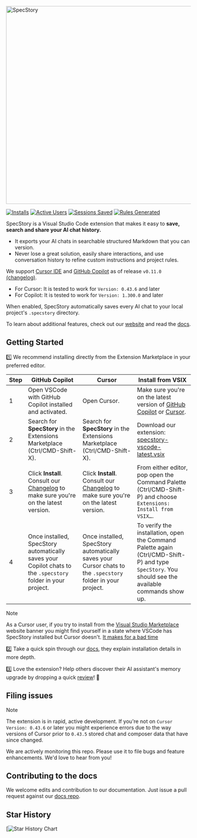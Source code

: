 <img width="540" alt="SpecStory" src="https://github.com/user-attachments/assets/0e6844db-aaa0-4b0d-99ce-911ba237acfe" />

[![Installs](https://img.shields.io/endpoint?url=https%3A%2F%2Fspecstory.com%2Fapi%2Fbadge%3Fstat%3Dinstalls&style=flat-square)](https://specstory.com/api/badge?stat=installs)
[![Active Users](https://img.shields.io/endpoint?url=https%3A%2F%2Fspecstory.com%2Fapi%2Fbadge%3Fstat%3DactiveUsers&style=flat-square)](https://specstory.com/api/badge?stat=activeUsers)
[![Sessions Saved](https://img.shields.io/endpoint?url=https%3A%2F%2Fspecstory.com%2Fapi%2Fbadge%3Fstat%3DsessionsSaved&style=flat-square)](https://specstory.com/api/badge?stat=sessionsSaved)
[![Rules Generated](https://img.shields.io/endpoint?url=https%3A%2F%2Fspecstory.com%2Fapi%2Fbadge%3Fstat%3DrulesGenerated&style=flat-square)](https://specstory.com/api/badge?stat=rulesGenerated)

SpecStory is a Visual Studio Code extension that makes it easy to **save, search and share your AI chat history.** 
- It exports your AI chats in searchable structured Markdown that you can version.
- Never lose a great solution, easily share interactions, and use conversation history to refine custom instructions and project rules.

We support [Cursor IDE](https://www.cursor.com/) and [GitHub Copilot](https://github.com/features/copilot) as of release `v0.11.0` [(changelog)](https://marketplace.visualstudio.com/items/SpecStory.specstory-vscode/changelog).

- For Cursor: It is tested to work for `Version: 0.43.6` and later
- For Copilot: It is tested to work for `Version: 1.300.0` and later

When enabled, SpecStory automatically saves every AI chat to your local project's `.specstory` directory.

To learn about additional features, check out our [website](https://specstory.com/) and read the [docs](https://docs.specstory.com/introduction).

## Getting Started

1️⃣ We recommend installing directly from the Extension Marketplace in your preferred editor.

| Step | GitHub Copilot | Cursor | Install from VSIX |
|------|---------------|--------|------------------|
| 1 | Open VSCode with GitHub Copilot installed and activated. | Open Cursor. | Make sure you're on the latest version of [GitHub Copilot](https://github.blog/changelog/label/copilot/) or [Cursor](https://www.cursor.com/changelog). |
| 2 | Search for **SpecStory** in the Extensions Marketplace (Ctrl/CMD-Shift-X). | Search for **SpecStory** in the Extensions Marketplace (Ctrl/CMD-Shift-X). | Download our extension: [specstory-vscode-latest.vsix](https://static.specstory.com/vscode-extension/releases/specstory-vscode-latest.vsix) |
| 3 | Click **Install**. Consult our [Changelog](https://marketplace.visualstudio.com/items/SpecStory.specstory-vscode/changelog) to make sure you're on the latest version. | Click **Install**. Consult our [Changelog](https://marketplace.visualstudio.com/items/SpecStory.specstory-vscode/changelog) to make sure you're on the latest version. | From either editor, pop open the Command Palette (Ctrl/CMD-Shift-P) and choose `Extensions: Install from VSIX…`. |
| 4 | Once installed, SpecStory automatically saves your Copilot chats to the `.specstory` folder in your project. | Once installed, SpecStory automatically saves your Cursor chats to the `.specstory` folder in your project. | To verify the installation, open the Command Palette again (Ctrl/CMD-Shift-P) and type `SpecStory`. You should see the available commands show up. |

> [!NOTE]
> As a Cursor user, if you try to install from the [Visual Studio Marketplace](https://marketplace.visualstudio.com/items?itemName=SpecStory.specstory-vscode) website banner you might find yourself in a state where VSCode has SpecStory installed but Cursor doesn't. [It makes for a bad time](https://github.com/specstoryai/getspecstory/issues/8)

2️⃣ Take a quick spin through our [docs](https://docs.specstory.com/introduction), they explain installation details in more depth. 

3️⃣ Love the extension? Help others discover their AI assistant's memory upgrade by dropping a quick [review](https://marketplace.visualstudio.com/items?itemName=SpecStory.specstory-vscode&ssr=false#review-details)! 🧠

## Filing issues

> [!NOTE]
The extension is in rapid, active development. If you're not on `Cursor Version: 0.43.6` or later you might experience errors due to the way versions of Cursor prior to `0.43.5` stored chat and composer data that have since changed.
 
We are actively monitoring this repo. Please use it to file bugs and feature enhancements. We'd love to hear from you!

## Contributing to the docs

We welcome edits and contribution to our documentation. Just issue a pull request against our [docs repo](https://github.com/specstoryai/docs/).

## Star History

[![Star History Chart](https://api.star-history.com/svg?repos=specstoryai/getspecstory&type=Date)
